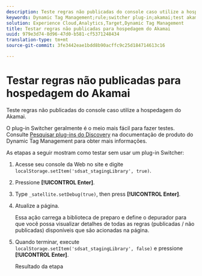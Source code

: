 ```yaml
---
description: Teste regras não publicadas do console caso utilize a hospedagem do Akamai.
keywords: Dynamic Tag Management;rule;switcher plug-in;akamai;test akamai;unpublished rules;test unpublished rules;debug rule
solution: Experience Cloud,Analytics,Target,Dynamic Tag Management
title: Testar regras não publicadas para hospedagem do Akamai
uuid: 979e3d74-8d96-47d0-b581-cf5371248434
translation-type: tm+mt
source-git-commit: 3fe3442eae1bdd8b90acffc9c25d184714613c16

---
```



# Testar regras não publicadas para hospedagem do Akamai

Teste regras não publicadas do console caso utilize a hospedagem do Akamai.

O plug-in Switcher geralmente é o meio mais fácil para fazer testes. Consulte [Pesquisar plug-ins do Discovery](https://docs.adobe.com/content/help/en/dtm/using/resources/plugins/search-discovery-plugins.html) na documentação de produto do Dynamic Tag Management para obter mais informações.

As etapas a seguir mostram como testar sem usar um plug-in Switcher:

1. Acesse seu console da Web no site e digite `localStorage.setItem('sdsat_stagingLibrary', true)`.
1. Pressione **[!UICONTROL Enter]**.
1. Type `_satellite.setDebug(true)`, then press **[!UICONTROL Enter]**.
1. Atualize a página.

   Essa ação carrega a biblioteca de preparo e define o depurador para que você possa visualizar detalhes de todas as regras (publicadas / não publicadas) disponíveis que são acionadas na página.
1. Quando terminar, execute `localStorage.setItem('sdsat_stagingLibrary', false)` e pressione **[!UICONTROL Enter]**.

   Resultado da etapa
